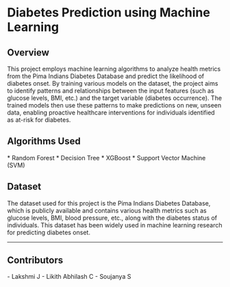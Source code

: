 <h1>Diabetes Prediction using Machine Learning</h1>

<h2>Overview</h2>
This project employs machine learning algorithms to analyze health metrics from the Pima Indians Diabetes Database and predict the likelihood of diabetes onset. By training various models on the dataset, the project aims to identify patterns and relationships between the input features (such as glucose levels, BMI, etc.) and the target variable (diabetes occurrence). The trained models then use these patterns to make predictions on new, unseen data, enabling proactive healthcare interventions for individuals identified as at-risk for diabetes.
<h2>Algorithms Used</h2>
* Random Forest
* Decision Tree
* XGBoost
* Support Vector Machine (SVM)

<h2>Dataset</h2>
The dataset used for this project is the Pima Indians Diabetes Database, which is publicly available and contains various health metrics such as glucose levels, BMI, blood pressure, etc., along with the diabetes status of individuals. This dataset has been widely used in machine learning research for predicting diabetes onset.
<hr>
<h2>Contributors</h2>
- Lakshmi J
- Likith Abhilash C
- Soujanya S
